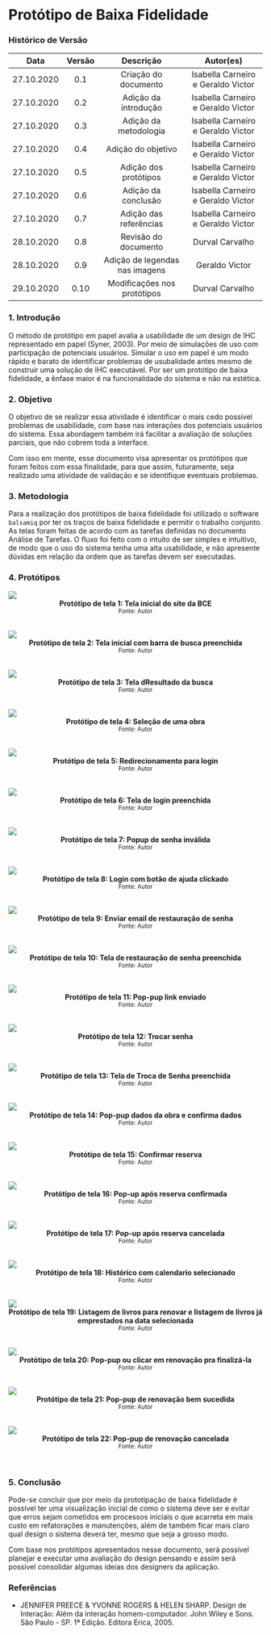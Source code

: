 # Protótipo de Baixa Fidelidade

### Histórico de Versão

|    Data    | Versão |       Descrição                |             Autor(es)              |
| :--------: | :----: | :----------------------------: | :--------------------------------: |
| 27.10.2020 |  0.1   |  Criação do documento          | Isabella Carneiro e Geraldo Victor |
| 27.10.2020 |  0.2   |  Adição da introdução          | Isabella Carneiro e Geraldo Victor |
| 27.10.2020 |  0.3   | Adição da metodologia          | Isabella Carneiro e Geraldo Victor |
| 27.10.2020 |  0.4   |   Adição do objetivo           | Isabella Carneiro e Geraldo Victor |
| 27.10.2020 |  0.5   | Adição dos protótipos          | Isabella Carneiro e Geraldo Victor |
| 27.10.2020 |  0.6   |  Adição da conclusão           | Isabella Carneiro e Geraldo Victor |
| 27.10.2020 |  0.7   | Adição das referências         | Isabella Carneiro e Geraldo Victor |
| 28.10.2020 |  0.8   |  Revisão do documento          |          Durval Carvalho           |
| 28.10.2020 |  0.9   |  Adição de legendas nas imagens|          Geraldo Victor            |
| 29.10.2020 |  0.10   | Modificações nos protótipos | Durval Carvalho |

### 1. Introdução

O método de protótipo em papel avalia a usabilidade de um design de IHC representado em papel (Syner, 2003). Por meio de simulações de uso com participação de potenciais usuários. Simular o uso em papel é um modo rápido e barato de identificar problemas de usubalidade antes mesmo de construir uma solução de IHC executável. Por ser um protótipo de baixa fidelidade, a ênfase maior é na funcionalidade do sistema e não na estética.

### 2. Objetivo

O objetivo de se realizar essa atividade é identificar o mais cedo possível problemas de usabilidade, com base nas interações dos potenciais usuários do sistema. Essa abordagem também irá facilitar a avaliação de soluções parciais, que não cobrem toda a interface.

Com isso em mente, esse documento visa apresentar os protótipos que foram feitos com essa finalidade, para que assim, futuramente, seja realizado uma atividade de validação e se identifique eventuais problemas.

### 3. Metodologia

Para a realização dos protótipos de baixa fidelidade foi utilizado o software `balsamiq` por ter os traços de baixa fidelidade e permitir o trabalho conjunto.
As telas foram feitas de acordo com as tarefas definidas no documento Análise de Tarefas.
O fluxo foi feito com o intuito de ser simples e intuitivo, de modo que o uso do sistema tenha uma alta usabilidade, e não apresente dúvidas em relação da ordem que as tarefas devem ser executadas.

### 4. Protótipos

<img src="_media/images/low_fidelity_prototype_1.png">
  <figcaption align='center'>
    <b>Protótipo de tela 1: Tela inicial do site da BCE</b>
    </br>
    <small>Fonte: Autor</small>
  </figcaption>
</p></br>

<img src="_media/images/low_fidelity_prototype_1-1.png">
  <figcaption align='center'>
    <b>Protótipo de tela 2: Tela inicial com barra de busca preenchida</b>
    </br>
    <small>Fonte: Autor</small>
  </figcaption>
</p></br>

<img src="_media/images/low_fidelity_prototype_2.png">
  <figcaption align='center'>
    <b>Protótipo de tela 3: Tela dResultado da busca</b>
    </br>
    <small>Fonte: Autor</small>
  </figcaption>
</p></br>

<img src="_media/images/low_fidelity_prototype_3.png">
  <figcaption align='center'>
    <b>Protótipo de tela 4: Seleção de uma obra</b>
    </br>
    <small>Fonte: Autor</small>
  </figcaption>
</p></br>

<img src="_media/images/low_fidelity_prototype_4.png">
  <figcaption align='center'>
    <b>Protótipo de tela 5: Redirecionamento para login    </b>
    </br>
    <small>Fonte: Autor</small>
  </figcaption>
</p></br>

<img src="_media/images/low_fidelity_prototype_4-1.png">
  <figcaption align='center'>
    <b>Protótipo de tela 6: Tela de login preenchida    </b>
    </br>
    <small>Fonte: Autor</small>
  </figcaption>
</p></br>

<img src="_media/images/low_fidelity_prototype_4-2.png">
  <figcaption align='center'>
    <b>Protótipo de tela 7: Popup de senha inválida</b>
    </br>
    <small>Fonte: Autor</small>
  </figcaption>
</p></br>

<img src="_media/images/low_fidelity_prototype_5.png">
  <figcaption align='center'>
    <b>Protótipo de tela 8: Login com botão de ajuda clickado    </b>
    </br>
    <small>Fonte: Autor</small>
  </figcaption>
</p></br>

<img src="_media/images/low_fidelity_prototype_6.png">
  <figcaption align='center'>
    <b>Protótipo de tela 9: Enviar email de restauração de senha    </b>
    </br>
    <small>Fonte: Autor</small>
  </figcaption>
</p></br>

<img src="_media/images/low_fidelity_prototype_6-1.png">
  <figcaption align='center'>
    <b>Protótipo de tela 10: Tela de restauração de senha preenchida </b>
    </br>
    <small>Fonte: Autor</small>
  </figcaption>
</p></br>

<img src="_media/images/low_fidelity_prototype_7.png">
  <figcaption align='center'>
    <b>Protótipo de tela 11: Pop-pup link enviado    </b>
    </br>
    <small>Fonte: Autor</small>
  </figcaption>
</p></br>

<img src="_media/images/low_fidelity_prototype_8.png">
  <figcaption align='center'>
    <b>Protótipo de tela 12: Trocar senha    </b>
    </br>
    <small>Fonte: Autor</small>
  </figcaption>
</p></br>

<img src="_media/images/low_fidelity_prototype_8-1.png">
  <figcaption align='center'>
    <b>Protótipo de tela 13: Tela de Troca de Senha preenchida </b>
    </br>
    <small>Fonte: Autor</small>
  </figcaption>
</p></br>

<img src="_media/images/low_fidelity_prototype_9.png">
  <figcaption align='center'>
    <b>Protótipo de tela 14: Pop-pup dados da obra e confirma dados    </b>
    </br>
    <small>Fonte: Autor</small>
  </figcaption>
</p></br>

<img src="_media/images/low_fidelity_prototype_10.png">
  <figcaption align='center'>
    <b>Protótipo de tela 15: Confirmar reserva    </b>
    </br>
    <small>Fonte: Autor</small>
  </figcaption>
</p></br>

<img src="_media/images/low_fidelity_prototype_11.png">
  <figcaption align='center'>
    <b>Protótipo de tela 16: Pop-up após reserva confirmada    </b>
    </br>
    <small>Fonte: Autor</small>
  </figcaption>
</p></br>

<img src="_media/images/low_fidelity_prototype_12.png">
  <figcaption align='center'>
    <b>Protótipo de tela 17: Pop-up após reserva cancelada    </b>
    </br>
    <small>Fonte: Autor</small>
  </figcaption>
</p></br>

<img src="_media/images/low_fidelity_prototype_13.png">
  <figcaption align='center'>
    <b>Protótipo de tela 18: Histórico com calendario selecionado    </b>
    </br>
    <small>Fonte: Autor</small>
  </figcaption>
</p></br>

<img src="_media/images/low_fidelity_prototype_14.png">
  <figcaption align='center'>
    <b>Protótipo de tela 19: Listagem de livros para renovar e listagem de livros já emprestados na data selecionada    </b>
    </br>
    <small>Fonte: Autor</small>
  </figcaption>
</p></br>

<img src="_media/images/low_fidelity_prototype_16.png">
  <figcaption align='center'>
    <b>Protótipo de tela 20: Pop-pup ou clicar em renovação pra finalizá-la    </b>
    </br>
    <small>Fonte: Autor</small>
  </figcaption>
</p></br>

<img src="_media/images/low_fidelity_prototype_17.png">
  <figcaption align='center'>
    <b>Protótipo de tela 21: Pop-pup de renovação bem sucedida    </b>
    </br>
    <small>Fonte: Autor</small>
  </figcaption>
</p></br>

<img src="_media/images/low_fidelity_prototype_18.png">
  <figcaption align='center'>
    <b>Protótipo de tela 22: Pop-pup de renovação cancelada    </b>
    </br>
    <small>Fonte: Autor</small>
  </figcaption>
</p></br>

### 5. Conclusão

Pode-se concluir que por meio da prototipação de baixa fidelidade é possível ter uma visualização inicial de como o sistema deve ser e evitar que erros sejam cometidos em processos iniciais o que acarreta em mais custo em refatorações e manutenções, além de também ficar mais claro qual design o sistema deverá ter, mesmo que seja a grosso modo.

Com base nos protótipos apresentados nesse documento, será possível planejar e executar uma avaliação do design pensando e assim será possível consolidar algumas ideias dos designers da aplicação.

### Referências

- JENNIFER PREECE & YVONNE ROGERS & HELEN SHARP. Design de Interação: Além da interação homem-computador. John Wiley e Sons. São Paulo - SP. 1ª Edição. Editora Erica, 2005.
